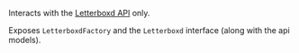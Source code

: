 Interacts with the [Letterboxd API](http://api-docs.letterboxd.com/) only.

Exposes `LetterboxdFactory` and the `Letterboxd` interface (along with the api models).
